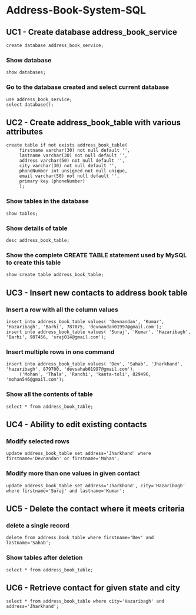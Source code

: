 # Address-Book-System-SQL
## UC1 - Create database address_book_service
```
create database address_book_service;
```
### Show database 
```
show databases;
```
### Go to the database created and select current database
```
use address_book_service;
select database();
```
## UC2 - Create address_book_table with various attributes

```
create table if not exists address_book_table(
     firstname varchar(30) not null default '',
     lastname varchar(30) not null default '',
     address varchar(50) not null default '',
     city varchar(30) not null default '',
     phoneNumber int unsigned not null unique,
     email varchar(50) not null default '',
     primary key (phoneNumber)
     );
```
### Show tables in the database
```
show tables;
```
### Show details of table
```
desc address_book_table;
```
### Show the complete CREATE TABLE statement used by MySQL to create this table
```
show create table address_book_table;
```
## UC3 - Insert new contacts to address book table
### Insert a row with all the column values
```
insert into address_book_table values( 'Devnandan', 'Kumar', 'Hazaribagh', 'Barhi', 787075, 'devnandan01997@gmail.com');
insert into address_book_table values( 'Suraj', 'Kumar', 'Hazaribagh', 'Barhi', 987456, 'sraj014@gmail.com');
```
### Insert multiple rows in one command
```
insert into address_book_table values( 'Dev', 'Sahab', 'Jharkhand', 'hazaribagh', 879700, 'devsahab01997@gmail.com'),
     ('Mohan', 'Thala', 'Ranchi', 'kanta-toli', 829496, 'mohan546@gmail.com');
```
### Show all the contents of table
```
select * from address_book_table;
```
## UC4 - Ability to edit existing contacts
### Modify selected rows
```
update address_book_table set address='Jharkhand' where firstname='Devnandan' or firstname='Mohan';
```
### Modify more than one values in given contact
```
update address_book_table set address='Jharkhand', city='Hazaribagh'  where firstname='Suraj' and lastname='Kumar';
```
## UC5 - Delete the contact where it meets criteria
### delete a single record
```
delete from address_book_table where firstname='Dev' and lastname='Sahab';
```
### Show tables after deletion
```
select * from address_book_table;
```
## UC6 - Retrieve contact for given state and city
```
select * from address_book_table where city='Hazaribagh' and address='Jharkhand';
```
